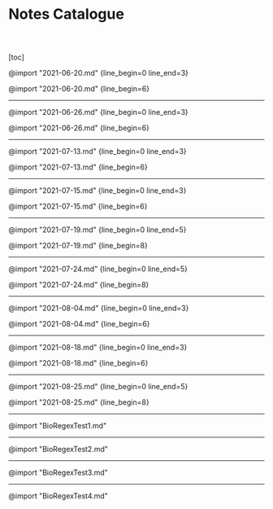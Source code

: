 # Notes Catalogue
<div style="text-align:right;color:white;font-size:18px"><b>——笔记目录</b></div>

[toc]

<!-- 2021-06-20.md -->

@import "2021-06-20.md" {line_begin=0 line_end=3}

@import "2021-06-20.md" {line_begin=6}

---

<!-- 2021-06-26.md -->

@import "2021-06-26.md" {line_begin=0 line_end=3}

@import "2021-06-26.md" {line_begin=6}

---

<!-- 2021-07-13.md -->

@import "2021-07-13.md" {line_begin=0 line_end=3}

@import "2021-07-13.md" {line_begin=6}

---

<!-- 2021-07-15.md -->

@import "2021-07-15.md" {line_begin=0 line_end=3}

@import "2021-07-15.md" {line_begin=6}

---

<!-- 2021-07-19.md -->

@import "2021-07-19.md" {line_begin=0 line_end=5}

@import "2021-07-19.md" {line_begin=8}

---

<!-- 2021-07-24.md -->

@import "2021-07-24.md" {line_begin=0 line_end=5}

@import "2021-07-24.md" {line_begin=8}

---

<!-- 2021-08-04.md -->

@import "2021-08-04.md" {line_begin=0 line_end=3}

@import "2021-08-04.md" {line_begin=6}

---

<!-- 2021-08-18.md -->

@import "2021-08-18.md" {line_begin=0 line_end=3}

@import "2021-08-18.md" {line_begin=6}

---

<!-- 2021-08-25.md -->

@import "2021-08-25.md" {line_begin=0 line_end=5}

@import "2021-08-25.md" {line_begin=8}

---

<!-- BioRegexTest1.md -->

@import "BioRegexTest1.md"

---

<!-- BioRegexTest2.md -->

@import "BioRegexTest2.md"

---

<!-- BioRegexTest3.md -->

@import "BioRegexTest3.md"

---

<!-- BioRegexTest4.md -->

@import "BioRegexTest4.md"